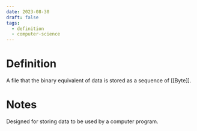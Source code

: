 ```yaml
---
date: 2023-08-30
draft: false
tags:
  - definition
  - computer-science
---
```

# Definition

A file that the binary equivalent of data is stored as a sequence of [[Byte]].

# Notes

Designed for storing data to be used by a computer program.
